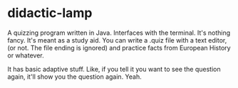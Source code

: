 # didactic-lamp
A quizzing program written in Java. Interfaces with the terminal.
It's nothing fancy. It's meant as a study aid. You can write a .quiz file with a text editor, (or not. The file ending is ignored) and practice facts from European History or whatever.

It has basic adaptive stuff. Like, if you tell it you want to see the question again, it'll show you the question again. Yeah.
